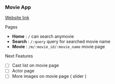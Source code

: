 ### Movie App

[Website link](https://marvel-app-qrykunzqha.now.sh) 

Pages

- **Home** : `/`  can search anymovie
- **Search**  : `/:query` query for searched movie name
- **Movie** : `/m/:movie_id/:movie_name` movie page


Next Features

- [ ] Cast list on movie page
- [ ] Actor page
- [ ] More images on movie page ( slider )
